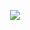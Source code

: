 <p align="center">
  <img src="https://capsule-render.vercel.app/api?type=shark&text=Welcome%20to%20my%20Github!&animation=fadeIn&type=waving&color=gradient&height=100"/>
</p>
